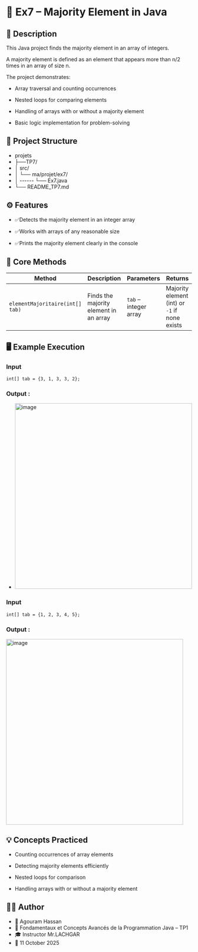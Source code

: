 
# 🧮 **Ex7 – Majority Element in Java**

## 📘 Description

This Java project finds the majority element in an array of integers.

A majority element is defined as an element that appears more than n/2 times in an array of size n.

The project demonstrates:

- Array traversal and counting occurrences

- Nested loops for comparing elements

- Handling of arrays with or without a majority element

- Basic logic implementation for problem-solving
## 📂 Project Structure
- projets
- ├──TP7/
- │  src/
- │   └── ma/projet/ex7/
- │ ------     └── Ex7.java
- └── README_TP7.md

## ⚙️ Features

- ✅Detects the majority element in an integer array


- ✅Works with arrays of any reasonable size

- ✅Prints the majority element clearly in the console
## 🧠 Core Methods
| Method                          | Description                            | Parameters            | Returns                                       |
| ------------------------------- | -------------------------------------- | --------------------- | --------------------------------------------- |
| `elementMajoritaire(int[] tab)` | Finds the majority element in an array | `tab` – integer array | Majority element (int) or `-1` if none exists |


## 🖥️ Example Execution

### Input 
``` 
int[] tab = {3, 1, 3, 3, 2};
```
### Output :
- <img width="480" height="504" alt="image" src="https://github.com/user-attachments/assets/fa91cd7a-da2f-43e4-868a-23948d9e40f4" />
### Input 
``` 
int[] tab = {1, 2, 3, 4, 5};
```
### Output :
<img width="480" height="504" alt="image" src="https://github.com/user-attachments/assets/9a101608-6fff-4f75-a980-e308d7adc43e" />


## 💡 Concepts Practiced

- Counting occurrences of array elements

- Detecting majority elements efficiently

- Nested loops for comparison

- Handling arrays with or without a majority element
## 🧑‍💻 Author

- 👤 Agouram Hassan
- 🏫 Fondamentaux et Concepts Avancés de la Programmation Java – TP1
- 🎓 Instructor	Mr.LACHGAR
- 📅 11	October 2025

